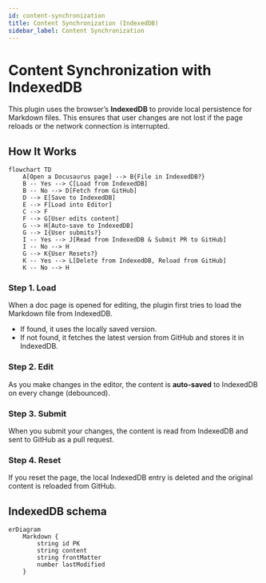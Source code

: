 ```yaml
---
id: content-synchronization
title: Content Synchronization (IndexedDB)
sidebar_label: Content Synchronization
---
```


# Content Synchronization with IndexedDB

This plugin uses the browser’s **IndexedDB** to provide local persistence for Markdown files. This ensures that user changes are not lost if the page reloads or the network connection is interrupted.

## How It Works

```mermaid
flowchart TD
    A[Open a Docusaurus page] --> B{File in IndexedDB?}
    B -- Yes --> C[Load from IndexedDB]
    B -- No --> D[Fetch from GitHub]
    D --> E[Save to IndexedDB]
    E --> F[Load into Editor]
    C --> F
    F --> G[User edits content]
    G --> H[Auto-save to IndexedDB]
    G --> I{User submits?}
    I -- Yes --> J[Read from IndexedDB & Submit PR to GitHub]
    I -- No --> H
    G --> K{User Resets?}
    K -- Yes --> L[Delete from IndexedDB, Reload from GitHub]
    K -- No --> H
```

### Step 1. Load

When a doc page is opened for editing, the plugin first tries to load the Markdown file from IndexedDB.

- If found, it uses the locally saved version.
- If not found, it fetches the latest version from GitHub and stores it in IndexedDB.

### Step 2. Edit

As you make changes in the editor, the content is **auto-saved** to IndexedDB on every change (debounced).

### Step 3. Submit

When you submit your changes, the content is read from IndexedDB and sent to GitHub as a pull request.

### Step 4. Reset

If you reset the page, the local IndexedDB entry is deleted and the original content is reloaded from GitHub.

## IndexedDB schema

```mermaid
erDiagram
    Markdown {
        string id PK
        string content
        string frontMatter
        number lastModified
    }
```
